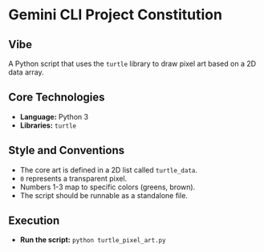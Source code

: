 # Gemini CLI Project Constitution

## Vibe
A Python script that uses the `turtle` library to draw pixel art based on a 2D data array.

## Core Technologies
- **Language:** Python 3
- **Libraries:** `turtle`

## Style and Conventions
- The core art is defined in a 2D list called `turtle_data`.
- `0` represents a transparent pixel.
- Numbers 1-3 map to specific colors (greens, brown).
- The script should be runnable as a standalone file.

## Execution
- **Run the script:** `python turtle_pixel_art.py`